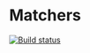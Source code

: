 # Matchers
[![Build status](https://ci.appveyor.com/api/projects/status/j7y286b9j4oq080q?svg=true)](https://ci.appveyor.com/project/MiXACT/matchers-template)
